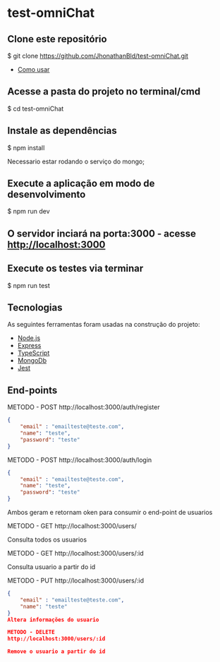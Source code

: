 # test-omniChat

## Clone este repositório
$ git clone <https://github.com/JhonathanBld/test-omniChat.git>

* [Como usar](#como-usar)
## Acesse a pasta do projeto no terminal/cmd
$ cd test-omniChat

## Instale as dependências
$ npm install

Necessario estar rodando o serviço do mongo;

## Execute a aplicação em modo de desenvolvimento
$ npm run dev

## O servidor inciará na porta:3000 - acesse <http://localhost:3000>

## Execute os testes via terminar
$ npm run test

## Tecnologias
As seguintes ferramentas foram usadas na construção do projeto:
- [Node.js](https://nodejs.org/en/)
- [Express](http://expressjs.com/pt-br/)
- [TypeScript](https://www.typescriptlang.org/)
- [MongoDb](https://www.mongodb.com/)
- [Jest](https://jestjs.io/)

## End-points

METODO - POST
http://localhost:3000/auth/register

```json
{
	"email" : "emailteste@teste.com",
	"name": "teste",
	"password": "teste"
}
```
METODO - POST
http://localhost:3000/auth/login


```json
{
	"email" : "emailteste@teste.com",
	"name": "teste",
	"password": "teste"
}
```

Ambos geram e retornam oken para consumir o end-point de usuarios

METODO - GET
http://localhost:3000/users/

Consulta todos os usuarios

METODO - GET
http://localhost:3000/users/:id

Consulta usuario a partir do id

METODO - PUT
http://localhost:3000/users/:id
```json
{
	"email" : "emailteste@teste.com",
	"name": "teste"
}
Altera informações do usuario

METODO - DELETE
http://localhost:3000/users/:id

Remove o usuario a partir do id
